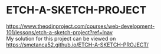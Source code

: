 # ETCH-A-SKETCH-PROJECT
https://www.theodinproject.com/courses/web-development-101/lessons/etch-a-sketch-project?ref=lnav  
My solution for this project can be viewed on https://smetanca52.github.io/ETCH-A-SKETCH-PROJECT/
